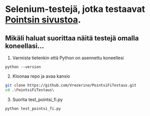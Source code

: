# Selenium-testejä, jotka testaavat [Pointsin sivustoa](https://pointsi.fi).

## Mikäli haluat suorittaa näitä testejä omalla koneellasi...

1. Varmista tietenkin että Python on asennettu koneellesi

  ```
  python --version
  ```

2. Kloonaa repo ja avaa kansio

  ```bash
  git clone https://github.com/Vrezerino/PointsiFiTestaus.git
  cd .\PointsiFiTestaus\
  ```

3. Suorita test_pointsi_fi.py

  ```bash
  python test_pointsi_fi.py
  ```

